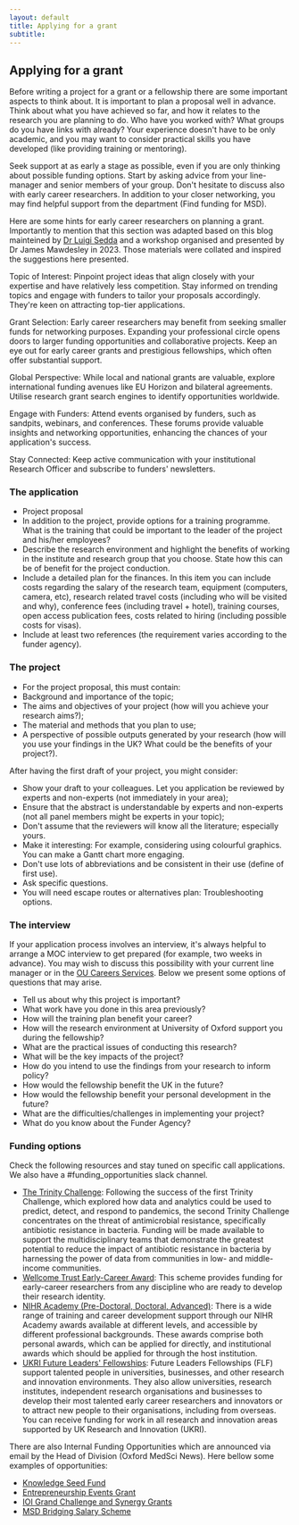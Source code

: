 ```yaml
---
layout: default
title: Applying for a grant
subtitle: 
---
```


## Applying for a grant

Before writing a project for a grant or a fellowship there are some important aspects to think about. It is important to plan a proposal well in advance. Think about what you have achieved so far, and how it relates to the research you are planning to do. Who have you worked with? What groups do you have links with already? Your experience doesn't have to be only academic, and you may want to consider practical skills you have developed (like providing training or mentoring).

Seek support at as early a stage as possible, even if you are only thinking about possible funding options. Start by asking advice from your line-manager and senior members of your group. Don't hesitate to discuss also with early career researchers. In addition to your closer networking, you may find helpful support from the department (Find funding for MSD).

Here are some hints for early career researchers on planning a grant. Importantly to mention that this section was adapted based on this blog mainteined by [Dr Luigi Sedda](https://luigisedda.wordpress.com/2022/08/10/planning-grants-some-hints/) and a workshop organised and presented by Dr James Mawdesley in 2023. Those materials were collated and inspired the suggestions here presented.

Topic of Interest: Pinpoint project ideas that align closely with your expertise and have relatively less competition. Stay informed on trending topics and engage with funders to tailor your proposals accordingly. They're keen on attracting top-tier applications.

Grant Selection: Early career researchers may benefit from seeking smaller funds for networking purposes. Expanding your professional circle opens doors to larger funding opportunities and collaborative projects. Keep an eye out for early career grants and prestigious fellowships, which often offer substantial support.

Global Perspective: While local and national grants are valuable, explore international funding avenues like EU Horizon and bilateral agreements. Utilise research grant search engines to identify opportunities worldwide.

Engage with Funders: Attend events organised by funders, such as sandpits, webinars, and conferences. These forums provide valuable insights and networking opportunities, enhancing the chances of your application's success.

Stay Connected: Keep active communication with your institutional Research Officer and subscribe to funders' newsletters.

### The application

* Project proposal
* In addition to the project, provide options for a training programme. What is the training that could be important to the leader of the project and his/her employees?
* Describe the research environment and highlight the benefits of working in the institute and research group that you choose. State how this can be of benefit for the project conduction.
* Include a detailed plan for the finances. In this item you can include costs regarding the salary of the research team, equipment (computers, camera, etc), research related travel costs (including who will be visited and why), conference fees (including travel + hotel), training courses, open access publication fees, costs related to hiring (including possible costs for visas).
* Include at least two references (the requirement varies according to the funder agency).

### The project

* For the project proposal, this must contain:
* Background and importance of the topic;
* The aims and objectives of your project (how will you achieve your research aims?);
* The material and methods that you plan to use;
* A perspective of possible outputs generated by your research (how will you use your findings in the UK? What could be the benefits of your project?).

After having the first draft of your project, you might consider:

* Show your draft to your colleagues. Let you application be reviewed by experts and non-experts (not immediately in your area);
* Ensure that the abstract is understandable by experts and non-experts (not all panel members might be experts in your topic);
* Don't assume that the reviewers will know all the literature; especially yours.
* Make it interesting: For example, considering using colourful graphics. You can make a Gantt chart more engaging.
* Don't use lots of abbreviations and be consistent in their use (define of first use).
* Ask specific questions.
* You will need escape routes or alternatives plan:  Troubleshooting options.
 
### The interview

If your application process involves an interview, it's always helpful to arrange a MOC interview to get prepared (for example, two weeks in advance). You may wish to discuss this possibility with your current line manager or in the [OU Careers Services](https://www.careers.ox.ac.uk/mock-interviews). Below we present some options of questions that may arise.

* Tell us about why this project is important?
* What work have you done in this area previously?
* How will the training plan benefit your career?
* How will the research environment at University of Oxford support you during the fellowship?
* What are the practical issues of conducting this research?
* What will be the key impacts of the project?
* How do you intend to use the findings from your research to inform policy?
* How would the fellowship benefit the UK in the future?
* How would the fellowship benefit your personal development in the future?
* What are the difficulties/challenges in implementing your project?
* What do you know about the Funder Agency?
 
### Funding options

Check the following resources and stay tuned on specific call applications. We also have a #funding_opportunities slack channel.
 
* [The Trinity Challenge](https://thetrinitychallenge.org/the-challenge/what-is-the-trinity-challenge/): Following the success of the first Trinity Challenge, which explored how data and analytics could be used to predict, detect, and respond to pandemics, the second Trinity Challenge concentrates on the threat of antimicrobial resistance, specifically antibiotic resistance in bacteria. Funding will be made available to support the multidisciplinary teams that demonstrate the greatest potential to reduce the impact of antibiotic resistance in bacteria by harnessing the power of data from communities in low- and middle-income communities. 
* [Wellcome Trust Early-Career Award](https://wellcome.org/grant-funding/schemes/early-career-awards): This scheme provides funding for early-career researchers from any discipline who are ready to develop their research identity.
* [NIHR Academy (Pre-Doctoral, Doctoral, Advanced)](https://www.nihr.ac.uk/explore-nihr/support/academy.htm): There is a wide range of training and career development support through our NIHR Academy awards available at different levels, and accessible by different professional backgrounds. These awards comprise both personal awards, which can be applied for directly, and institutional awards which should be applied for through the host institution.
* [UKRI Future Leaders' Fellowships](https://www.ukri.org/what-we-do/developing-people-and-skills/future-leaders-fellowships/): Future Leaders Fellowships (FLF) support talented people in universities, businesses, and other research and innovation environments. They also allow universities, research institutes, independent research organisations and businesses to develop their most talented early career researchers and innovators or to attract new people to their organisations, including from overseas. You can receive funding for work in all research and innovation areas supported by UK Research and Innovation (UKRI).

There are also Internal Funding Opportunities which are announced via email by the Head of Division (Oxford MedSci News). Here bellow some examples of opportunities:
* [Knowledge Seed Fund](https://researchsupport.admin.ox.ac.uk/funding/ke-seed-fund)
* [Entrepreneurship Events Grant](https://enspire.web.ox.ac.uk/event/enspire-entrepreneurship-events-grant-2024)
* [IOI Grand Challenge and Synergy Grants](https://www.ineosoxford.ox.ac.uk/call-expressions-interest)
* [MSD Bridging Salary Scheme](https://www.medsci.ox.ac.uk/research/internal-research-funding/funding-directory/managed-by-msd/medical-science-division-bridging-salary-scheme)

